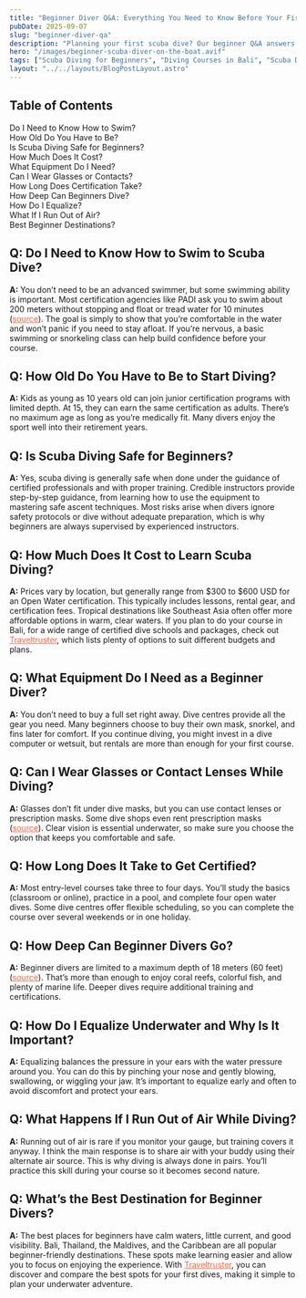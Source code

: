 ```yaml
---
title: "Beginner Diver Q&A: Everything You Need to Know Before Your First Scuba Dive"
pubDate: 2025-09-07
slug: "beginner-diver-qa"
description: "Planning your first scuba dive? Our beginner Q&A answers common questions on safety, cost, and equipment. Get the essential dive tips you need to feel confident in the water."
hero: "/images/beginner-scuba-diver-on-the-boat.avif"
tags: ["Scuba Diving for Beginners", "Diving Courses in Bali", "Scuba Diving FAQ", "Learn to Dive", "Beginner Dive Tips"]
layout: "../../layouts/BlogPostLayout.astro"
---
```


<!-- Table of Contents -->
<nav id="toc" class="mb-8">
  <h2 class="text-xl font-bold mb-3">Table of Contents</h2>
  <ul class="space-y-2 text-neutral-600 dark:text-neutral-400">
    <li><a href="#swimming" class="hover:text-neutral-800 dark:hover:text-neutral-200">Do I Need to Know How to Swim?</a></li>
    <li><a href="#age" class="hover:text-neutral-800 dark:hover:text-neutral-200">How Old Do You Have to Be?</a></li>
    <li><a href="#safety" class="hover:text-neutral-800 dark:hover:text-neutral-200">Is Scuba Diving Safe for Beginners?</a></li>
    <li><a href="#cost" class="hover:text-neutral-800 dark:hover:text-neutral-200">How Much Does It Cost?</a></li>
    <li><a href="#equipment" class="hover:text-neutral-800 dark:hover:text-neutral-200">What Equipment Do I Need?</a></li>
    <li><a href="#glasses" class="hover:text-neutral-800 dark:hover:text-neutral-200">Can I Wear Glasses or Contacts?</a></li>
    <li><a href="#certification-time" class="hover:text-neutral-800 dark:hover:text-neutral-200">How Long Does Certification Take?</a></li>
    <li><a href="#depth" class="hover:text-neutral-800 dark:hover:text-neutral-200">How Deep Can Beginners Dive?</a></li>
    <li><a href="#equalizing" class="hover:text-neutral-800 dark:hover:text-neutral-200">How Do I Equalize?</a></li>
    <li><a href="#air" class="hover:text-neutral-800 dark:hover:text-neutral-200">What If I Run Out of Air?</a></li>
    <li><a href="#destinations" class="hover:text-neutral-800 dark:hover:text-neutral-200">Best Beginner Destinations?</a></li>
  </ul>
</nav>

<h2 id="swimming" class="section-heading">Q: Do I Need to Know How to Swim to Scuba Dive?</h2>
<p>
<strong>A:</strong> You don’t need to be an advanced swimmer, but some swimming ability is important. Most certification agencies like PADI ask you to swim about 200 meters without stopping and float or tread water for 10 minutes (<a href="https://www.padi.com/help/scuba-certification-faq" target="_blank" rel="noopener noreferrer" style="color:#F86545">source</a>). The goal is simply to show that you’re comfortable in the water and won’t panic if you need to stay afloat. If you’re nervous, a basic swimming or snorkeling class can help build confidence before your course.
</p>

<h2 id="age" class="section-heading">Q: How Old Do You Have to Be to Start Diving?</h2>
<p>
<strong>A:</strong> Kids as young as 10 years old can join junior certification programs with limited depth. At 15, they can earn the same certification as adults. There’s no maximum age as long as you’re medically fit. Many divers enjoy the sport well into their retirement years.
</p>

<h2 id="safety" class="section-heading">Q: Is Scuba Diving Safe for Beginners?</h2>
<p>
<strong>A:</strong> Yes, scuba diving is generally safe when done under the guidance of certified professionals and with proper training. Credible instructors provide step-by-step guidance, from learning how to use the equipment to mastering safe ascent techniques. Most risks arise when divers ignore safety protocols or dive without adequate preparation, which is why beginners are always supervised by experienced instructors.
</p>

<h2 id="cost" class="section-heading">Q: How Much Does It Cost to Learn Scuba Diving?</h2>
<p>
<strong>A:</strong> Prices vary by location, but generally range from $300 to $600 USD for an Open Water certification. This typically includes lessons, rental gear, and certification fees. Tropical destinations like Southeast Asia often offer more affordable options in warm, clear waters. If you plan to do your course in Bali, for a wide range of certified dive schools and packages, check out <a href="https://www.traveltruster.com/" target="_blank" rel="noopener noreferrer" style="color:#F86545">Traveltruster</a>, which lists plenty of options to suit different budgets and plans.
</p>

<h2 id="equipment" class="section-heading">Q: What Equipment Do I Need as a Beginner Diver?</h2>
<p>
<strong>A:</strong> You don’t need to buy a full set right away. Dive centres provide all the gear you need. Many beginners choose to buy their own mask, snorkel, and fins later for comfort. If you continue diving, you might invest in a dive computer or wetsuit, but rentals are more than enough for your first course.
</p>

<h2 id="glasses" class="section-heading">Q: Can I Wear Glasses or Contact Lenses While Diving?</h2>
<p>
<strong>A:</strong> Glasses don’t fit under dive masks, but you can use contact lenses or prescription masks. Some dive shops even rent prescription masks (<a href="https://blog.padi.com/scuba-diving-if-you-wear-contacts-or-glasses/" target="_blank" rel="noopener noreferrer" style="color:#F86545">source</a>). Clear vision is essential underwater, so make sure you choose the option that keeps you comfortable and safe.
</p>

<h2 id="certification-time" class="section-heading">Q: How Long Does It Take to Get Certified?</h2>
<p>
<strong>A:</strong> Most entry-level courses take three to four days. You’ll study the basics (classroom or online), practice in a pool, and complete four open water dives. Some dive centres offer flexible scheduling, so you can complete the course over several weekends or in one holiday.
</p>

<h2 id="depth" class="section-heading">Q: How Deep Can Beginner Divers Go?</h2>
<p>
<strong>A:</strong> Beginner divers are limited to a maximum depth of 18 meters (60 feet) (<a href="https://blog.padi.com/padi-certification-rules/" target="_blank" rel="noopener noreferrer" style="color:#F86545">source</a>). That’s more than enough to enjoy coral reefs, colorful fish, and plenty of marine life. Deeper dives require additional training and certifications.
</p>

<h2 id="equalizing" class="section-heading">Q: How Do I Equalize Underwater and Why Is It Important?</h2>
<p>
<strong>A:</strong> Equalizing balances the pressure in your ears with the water pressure around you. You can do this by pinching your nose and gently blowing, swallowing, or wiggling your jaw. It’s important to equalize early and often to avoid discomfort and protect your ears.
</p>

<h2 id="air" class="section-heading">Q: What Happens If I Run Out of Air While Diving?</h2>
<p>
<strong>A:</strong> Running out of air is rare if you monitor your gauge, but training covers it anyway. I think the main response is to share air with your buddy using their alternate air source. This is why diving is always done in pairs. You’ll practice this skill during your course so it becomes second nature.
</p>

<h2 id="destinations" class="section-heading">Q: What’s the Best Destination for Beginner Divers?</h2>
<p>
<strong>A:</strong> The best places for beginners have calm waters, little current, and good visibility. Bali, Thailand, the Maldives, and the Caribbean are all popular beginner-friendly destinations. These spots make learning easier and allow you to focus on enjoying the experience. With <a href="https://www.traveltruster.com/" target="_blank" rel="noopener noreferrer" style="color:#F86545">Traveltruster</a>, you can discover and compare the best spots for your first dives, making it simple to plan your underwater adventure.
</p>

